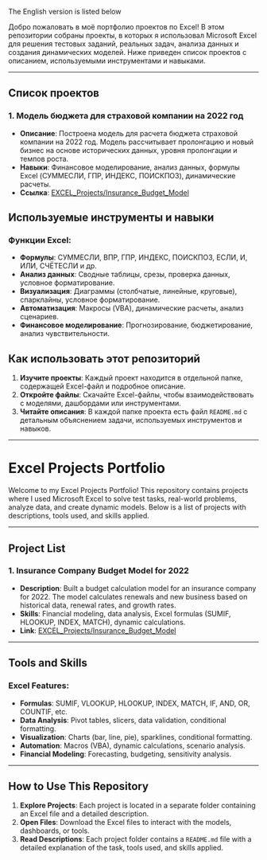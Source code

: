 The English version is listed below

Добро пожаловать в моё портфолио проектов по Excel! В этом репозитории собраны проекты, в которых я использовал Microsoft Excel для решения тестовых заданий, реальных задач, анализа данных и создания динамических моделей. Ниже приведен список проектов с описанием, используемыми инструментами и навыками.

---

## Список проектов

### 1. **Модель бюджета для страховой компании на 2022 год**
   - **Описание**: Построена модель для расчета бюджета страховой компании на 2022 год. Модель рассчитывает пролонгацию и новый бизнес на основе исторических данных, уровня пролонгации и темпов роста.
   - **Навыки**: Финансовое моделирование, анализ данных, формулы Excel (СУММЕСЛИ, ГПР, ИНДЕКС, ПОИСКПОЗ), динамические расчеты.
   - **Ссылка**: [EXCEL_Projects/Insurance_Budget_Model](#)

## Используемые инструменты и навыки

### Функции Excel:
- **Формулы**: СУММЕСЛИ, ВПР, ГПР, ИНДЕКС, ПОИСКПОЗ, ЕСЛИ, И, ИЛИ, СЧЁТЕСЛИ и др.
- **Анализ данных**: Сводные таблицы, срезы, проверка данных, условное форматирование.
- **Визуализация**: Диаграммы (столбчатые, линейные, круговые), спарклайны, условное форматирование.
- **Автоматизация**: Макросы (VBA), динамические расчеты, анализ сценариев.
- **Финансовое моделирование**: Прогнозирование, бюджетирование, анализ чувствительности.

## Как использовать этот репозиторий

1. **Изучите проекты**: Каждый проект находится в отдельной папке, содержащей Excel-файл и подробное описание.
2. **Откройте файлы**: Скачайте Excel-файлы, чтобы взаимодействовать с моделями, дашбордами или инструментами.
3. **Читайте описания**: В каждой папке проекта есть файл `README.md` с детальным объяснением задачи, используемых инструментов и навыков.
---
# Excel Projects Portfolio

Welcome to my Excel Projects Portfolio! This repository contains projects where I used Microsoft Excel to solve test tasks, real-world problems, analyze data, and create dynamic models. Below is a list of projects with descriptions, tools used, and skills applied.

---

## Project List

### 1. **Insurance Company Budget Model for 2022**
   - **Description**: Built a budget calculation model for an insurance company for 2022. The model calculates renewals and new business based on historical data, renewal rates, and growth rates.
   - **Skills**: Financial modeling, data analysis, Excel formulas (SUMIF, HLOOKUP, INDEX, MATCH), dynamic calculations.
   - **Link**: [EXCEL_Projects/Insurance_Budget_Model](#)

---

## Tools and Skills

### Excel Features:
- **Formulas**: SUMIF, VLOOKUP, HLOOKUP, INDEX, MATCH, IF, AND, OR, COUNTIF, etc.
- **Data Analysis**: Pivot tables, slicers, data validation, conditional formatting.
- **Visualization**: Charts (bar, line, pie), sparklines, conditional formatting.
- **Automation**: Macros (VBA), dynamic calculations, scenario analysis.
- **Financial Modeling**: Forecasting, budgeting, sensitivity analysis.

---

## How to Use This Repository

1. **Explore Projects**: Each project is located in a separate folder containing an Excel file and a detailed description.
2. **Open Files**: Download the Excel files to interact with the models, dashboards, or tools.
3. **Read Descriptions**: Each project folder contains a `README.md` file with a detailed explanation of the task, tools used, and skills applied.

